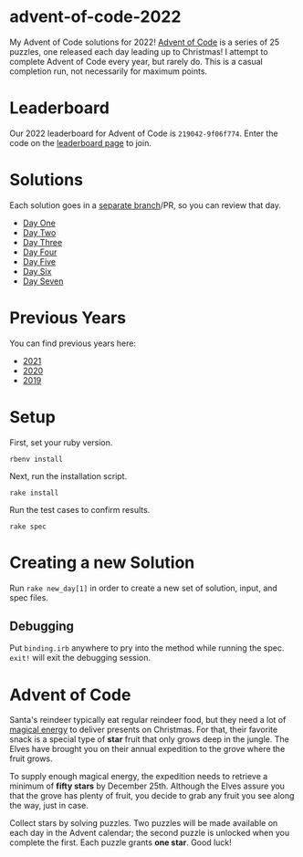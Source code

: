# advent-of-code-2022
My Advent of Code solutions for 2022! [Advent of Code](https://adventofcode.com/) is a series of 25 puzzles, one released each day leading up to Christmas! I attempt to complete Advent of Code every year, but rarely do. This is a casual completion run, not necessarily for maximum points.

# Leaderboard

Our 2022 leaderboard for Advent of Code is `219042-9f06f774`. Enter the code on the [leaderboard page](https://adventofcode.com/2022/leaderboard/private) to join.

# Solutions
Each solution goes in a [separate branch](https://github.com/ChaelCodes/advent-of-code-2022/branches/all)/PR, so you can review that day.

- [Day One](https://github.com/ChaelCodes/advent-of-code-2022/pull/2)
- [Day Two](https://github.com/ChaelCodes/advent-of-code-2022/pull/3)
- [Day Three](https://github.com/ChaelCodes/advent-of-code-2022/pull/4)
- [Day Four](https://github.com/ChaelCodes/advent-of-code-2022/pull/5)
- [Day Five](https://github.com/ChaelCodes/advent-of-code-2022/pull/6)
- [Day Six](https://github.com/ChaelCodes/advent-of-code-2022/pull/7)
- [Day Seven](https://github.com/ChaelCodes/advent-of-code-2022/pull/8)

# Previous Years

You can find previous years here:
- [2021](https://github.com/ChaelCodes/Advent-of-Code-2021)
- [2020](https://github.com/ChaelCodes/Advent-of-Code-2020)
- [2019](https://github.com/ChaelCodes/Advent-of-Code-2019)

# Setup
First, set your ruby version.
```
rbenv install
```
Next, run the installation script.
```
rake install
```
Run the test cases to confirm results.
```
rake spec
```
# Creating a new Solution
Run `rake new_day[1]` in order to create a new set of solution, input, and spec files.

## Debugging
Put `binding.irb` anywhere to pry into the method while running the spec. `exit!` will exit the debugging session.

# Advent of Code
Santa's reindeer typically eat regular reindeer food, but they need a lot of [magical energy](https://adventofcode.com/2018/day/25) to deliver presents on Christmas. For that, their favorite snack is a special type of **star** fruit that only grows deep in the jungle. The Elves have brought you on their annual expedition to the grove where the fruit grows.

To supply enough magical energy, the expedition needs to retrieve a minimum of **fifty stars** by December 25th. Although the Elves assure you that the grove has plenty of fruit, you decide to grab any fruit you see along the way, just in case.

Collect stars by solving puzzles. Two puzzles will be made available on each day in the Advent calendar; the second puzzle is unlocked when you complete the first. Each puzzle grants **one star**. Good luck!
